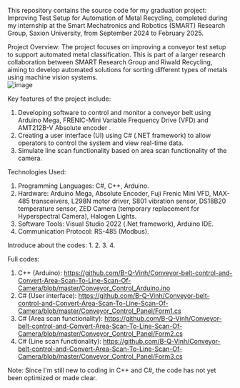 This repository contains the source code for my graduation project: Improving Test Setup for Automation of Metal Recycling, completed during my internship at the Smart Mechatronics and Robotics (SMART) Research Group, Saxion University, from September 2024 to February 2025.

Project Overview:
The project focuses on improving a conveyor test setup to support automated metal classification. 
This is part of a larger research collaboration between SMART Research Group and Riwald Recycling, aiming to develop automated solutions for sorting different types of metals using machine vision systems.  
![image](https://github.com/user-attachments/assets/25157c17-ed8b-4bc4-9ec9-4634f96f9d82)  

Key features of the project include:

1. Developing software to control and monitor a conveyor belt using Arduino Mega, FRENIC-Mini Variable Frequency Drive (VFD) and AMT212B-V Absolute encoder .
2. Creating a user interface (UI) using C# (.NET framework) to allow operators to control the system and view real-time data.
3. Simulate line scan functionality based on area scan functionality of the camera.

Technologies Used:

1. Programming Languages: C#, C++, Arduino.
2. Hardware: Arduino Mega, Absolute Encoder, Fuji Frenic Mini VFD, MAX-485 transceivers, L298N motor driver, S801 vibration sensor, DS18B20 temperature sensor, ZED Camera (temporary replacement for Hyperspectral Camera), Halogen Lights.
3. Software Tools: Visual Studio 2022 (.Net framework), Arduino IDE.
4. Communication Protocol: RS-485 (Modbus).

Introduce about the codes:
1. 
2. 
3. 
4. 

Full codes:

1. C++ (Arduino): https://github.com/B-Q-Vinh/Conveyor-belt-control-and-Convert-Area-Scan-To-Line-Scan-Of-Camera/blob/master/Conveyor_Control_Arduino.ino
2. C# (User interface): https://github.com/B-Q-Vinh/Conveyor-belt-control-and-Convert-Area-Scan-To-Line-Scan-Of-Camera/blob/master/Conveyor_Control_Panel/Form1.cs
3. C# (Area scan functionality): https://github.com/B-Q-Vinh/Conveyor-belt-control-and-Convert-Area-Scan-To-Line-Scan-Of-Camera/blob/master/Conveyor_Control_Panel/Form2.cs
4. C# (Line scan functionality): https://github.com/B-Q-Vinh/Conveyor-belt-control-and-Convert-Area-Scan-To-Line-Scan-Of-Camera/blob/master/Conveyor_Control_Panel/Form3.cs

Note: Since I'm still new to coding in C++ and C#, the code has not yet been optimized or made clear.
